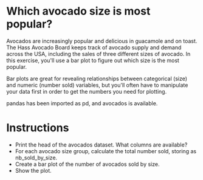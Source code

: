 # Which avocado size is most popular?
Avocados are increasingly popular and delicious in guacamole and on toast. The Hass Avocado Board keeps track of avocado supply and demand across the USA, including the sales of three different sizes of avocado. In this exercise, you'll use a bar plot to figure out which size is the most popular.

Bar plots are great for revealing relationships between categorical (size) and numeric (number sold) variables, but you'll often have to manipulate your data first in order to get the numbers you need for plotting.

pandas has been imported as pd, and avocados is available.

# Instructions
- Print the head of the avocados dataset. What columns are available?
- For each avocado size group, calculate the total number sold, storing as nb_sold_by_size.
- Create a bar plot of the number of avocados sold by size.
- Show the plot.
